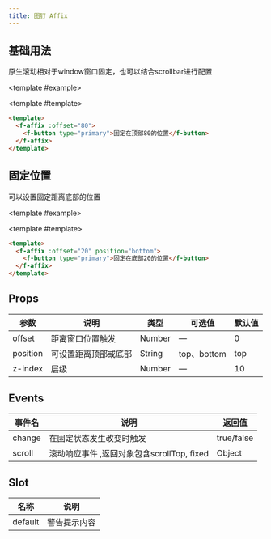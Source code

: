 ```yaml
---
title: 图钉 Affix
---
```


<script setup>
import Basic from './demo/Affix/Basic.vue'
import Position from './demo/Affix/Position.vue'
</script>

<card>

## 基础用法

原生滚动相对于window窗口固定，也可以结合scrollbar进行配置

<template #example>

  <Basic/>
  
</template>

<template #template>

```html
<template>
  <f-affix :offset="80">
    <f-button type="primary">固定在顶部80的位置</f-button>
  </f-affix>
</template>
```

</template>

</card>

<card>

## 固定位置

可以设置固定距离底部的位置

<template #example>

  <Position/>
  
</template>

<template #template>

```html
<template>
  <f-affix :offset="20" position="bottom">
    <f-button type="primary">固定在底部20的位置</f-button>
  </f-affix>
</template>
```

</template>

</card>

## Props

| 参数     | 说明                 | 类型   | 可选值      | 默认值 |
| -------- | -------------------- | ------ | ----------- | ------ |
| offset   | 距离窗口位置触发     | Number | —           | 0      |
| position | 可设置距离顶部或底部 | String | top、bottom | top    |
| z-index  | 层级                 | Number | —           | 10     |

## Events

| 事件名 | 说明                                       | 返回值     |
| ------ | ------------------------------------------ | ---------- |
| change | 在固定状态发生改变时触发                   | true/false |
| scroll | 滚动响应事件 ,返回对象包含scrollTop, fixed | Object     |

## Slot

| 名称    | 说明         |
| ------- | ------------ |
| default | 警告提示内容 |
